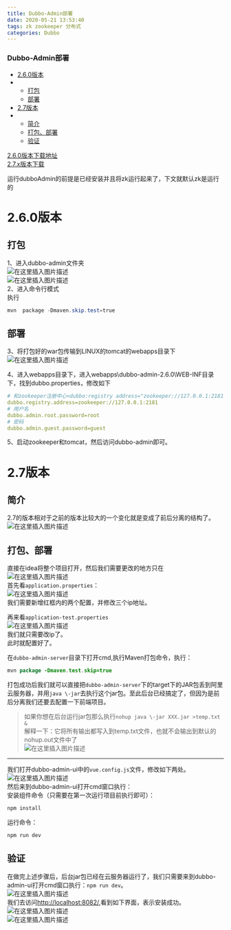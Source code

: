 ```yaml
---
title: Dubbo-Admin部署
date: 2020-05-21 13:53:40
tags: zk zookeeper 分布式
categories: Dubbo
---
```


<!--more-->

### Dubbo-Admin部署

- [2.6.0版本](#260_8)
- - [打包](#_9)
  - [部署](#_20)
- [2.7版本](#27_38)
- - [简介](#_39)
  - [打包、部署](#_42)
  - [验证](#_77)

[2.6.0版本下载地址](https://github.com/apache/dubbo/tree/dubbo-2.6.0)  
[2.7.x版本下载](https://github.com/apache/dubbo-admin)

运行dubboAdmin的前提是已经安装并且将zk运行起来了，下文就默认zk是运行的

# 2.6.0版本

## 打包

1、进入dubbo-admin文件夹  
![在这里插入图片描述](https://img-blog.csdnimg.cn/20200521134950342.png?x-oss-process=image/watermark,type_ZmFuZ3poZW5naGVpdGk,shadow_10,text_aHR0cHM6Ly9ibG9nLmNzZG4ubmV0L3FxXzIxMDQwNTU5,size_16,color_FFFFFF,t_70)  
![在这里插入图片描述](https://img-blog.csdnimg.cn/20200521135032875.png?x-oss-process=image/watermark,type_ZmFuZ3poZW5naGVpdGk,shadow_10,text_aHR0cHM6Ly9ibG9nLmNzZG4ubmV0L3FxXzIxMDQwNTU5,size_16,color_FFFFFF,t_70)  
2、进入命令行模式  
执行

```powershell
mvn  package -Dmaven.skip.test=true
```

## 部署

3、将打包好的war包传输到LINUX的tomcat的webapps目录下  
![在这里插入图片描述](https://img-blog.csdnimg.cn/20200521135302363.png?x-oss-process=image/watermark,type_ZmFuZ3poZW5naGVpdGk,shadow_10,text_aHR0cHM6Ly9ibG9nLmNzZG4ubmV0L3FxXzIxMDQwNTU5,size_16,color_FFFFFF,t_70)

4、进入webapps目录下，进入webapps\\dubbo-admin-2.6.0\\WEB-INF目录下，找到dubbo.properties，修改如下

```yml
# 和zookeeper注册中心<dubbo:registry address="zookeeper://127.0.0.1:2181" />中的保持一致
dubbo.registry.address=zookeeper://127.0.0.1:2181
# 用户名
dubbo.admin.root.password=root
# 密码
dubbo.admin.guest.password=guest

```

5、启动zookeeper和tomcat，然后访问dubbo-admin即可。

# 2.7版本

## 简介

2.7的版本相对于之前的版本比较大的一个变化就是变成了前后分离的结构了。  
![在这里插入图片描述](https://img-blog.csdnimg.cn/9edd46e013014235a6ad69d416289e9b.png?x-oss-process=image/watermark,type_ZHJvaWRzYW5zZmFsbGJhY2s,shadow_50,text_Q1NETiBAZkZlZS1vcHM=,size_20,color_FFFFFF,t_70,g_se,x_16)

## 打包、部署

直接在idea将整个项目打开，然后我们需要更改的地方只在  
![在这里插入图片描述](https://img-blog.csdnimg.cn/80330c5e880e4d81a0187f42033d9b0b.png?x-oss-process=image/watermark,type_ZHJvaWRzYW5zZmFsbGJhY2s,shadow_50,text_Q1NETiBAZkZlZS1vcHM=,size_15,color_FFFFFF,t_70,g_se,x_16)  
首先看`application.properties`：  
![在这里插入图片描述](https://img-blog.csdnimg.cn/d263fa99053e4472bedd8a835ad24281.png?x-oss-process=image/watermark,type_ZHJvaWRzYW5zZmFsbGJhY2s,shadow_50,text_Q1NETiBAZkZlZS1vcHM=,size_20,color_FFFFFF,t_70,g_se,x_16)  
我们需要新增红框内的两个配置，并修改三个ip地址。

再来看`application-test.properties`  
![在这里插入图片描述](https://img-blog.csdnimg.cn/d1d650f3563e41b896487b63970d517e.png?x-oss-process=image/watermark,type_ZHJvaWRzYW5zZmFsbGJhY2s,shadow_50,text_Q1NETiBAZkZlZS1vcHM=,size_20,color_FFFFFF,t_70,g_se,x_16)  
我们就只需要改ip了。  
此时就配置好了。

在`dubbo-admin-server`目录下打开cmd,执行Maven打包命令，执行：

```java
mvn package -Dmaven.test.skip=true
```

打包成功后我们就可以直接把`dubbo-admin-server`下的target下的JAR包丢到阿里云服务器，并用`java \-jar`去执行这个jar包。至此后台已经搞定了，但因为是前后分离我们还要去配置一下前端项目。

> 如果你想在后台运行jar包那么执行`nohup java \-jar XXX.jar >temp.txt &`  
> 解释一下：它将所有输出都写入到temp.txt文件，也就不会输出到默认的nohup.out文件中了  
> ![在这里插入图片描述](https://img-blog.csdnimg.cn/ae635aa6a4694862b98bf4ea211df14b.png?x-oss-process=image/watermark,type_ZHJvaWRzYW5zZmFsbGJhY2s,shadow_50,text_Q1NETiBAZkZlZS1vcHM=,size_20,color_FFFFFF,t_70,g_se,x_16)

---

我们打开dubbo-admin-ui中的`vue.config.js`文件，修改如下两处。  
![在这里插入图片描述](https://img-blog.csdnimg.cn/efedf0945ca34b75b8ffda181dadf64e.png?x-oss-process=image/watermark,type_ZHJvaWRzYW5zZmFsbGJhY2s,shadow_50,text_Q1NETiBAZkZlZS1vcHM=,size_20,color_FFFFFF,t_70,g_se,x_16)  
然后来到dubbo-admin-ui打开cmd窗口执行：  
安装组件命令（只需要在第一次运行项目前执行即可）：

```bash
npm install
```

运行命令：

```bash
npm run dev
```

## 验证

在做完上述步骤后，后台jar包已经在云服务器运行了，我们只需要来到dubbo-admin-ui打开cmd窗口执行：`npm run dev`。  
![在这里插入图片描述](https://img-blog.csdnimg.cn/ce836d93329148ba8f88c907bac4f7b0.png?x-oss-process=image/watermark,type_ZHJvaWRzYW5zZmFsbGJhY2s,shadow_50,text_Q1NETiBAZkZlZS1vcHM=,size_20,color_FFFFFF,t_70,g_se,x_16)  
我们去访问<http://localhost:8082/>,看到如下界面，表示安装成功。  
![在这里插入图片描述](https://img-blog.csdnimg.cn/e7272d474c4f4a6b942e21a532eb13f7.png?x-oss-process=image/watermark,type_ZHJvaWRzYW5zZmFsbGJhY2s,shadow_50,text_Q1NETiBAZkZlZS1vcHM=,size_20,color_FFFFFF,t_70,g_se,x_16)  
![在这里插入图片描述](https://img-blog.csdnimg.cn/fadc0a0e15d1475d9e66150c934809ba.png?x-oss-process=image/watermark,type_ZHJvaWRzYW5zZmFsbGJhY2s,shadow_50,text_Q1NETiBAZkZlZS1vcHM=,size_20,color_FFFFFF,t_70,g_se,x_16)